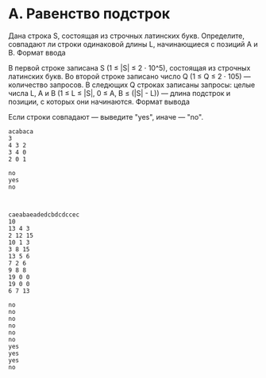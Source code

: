 # A. Равенство подстрок

Дана строка S, состоящая из строчных латинских букв.
Определите, совпадают ли строки одинаковой длины L, начинающиеся с позиций A и B.
Формат ввода

В первой строке записана S (1 ≤ |S| ≤ 2 ⋅ 10^5), состоящая из строчных латинских букв.
Во второй строке записано число Q (1 ≤ Q ≤ 2 ⋅ 105) — количество запросов.
В следющих Q строках записаны запросы: целые числа L, A и B (1 ≤ L ≤ |S|, 0 ≤ A, B ≤ (|S| - L)) — длина подстрок и позиции, с которых они начинаются.
Формат вывода

Если строки совпадают — выведите "yes", иначе — "no".

```text
acabaca
3
4 3 2
3 4 0
2 0 1

no
yes
no



caeabaeadedcbdcdccec
10
13 4 3
2 12 15
10 1 3
3 8 15
13 5 6
7 2 6
9 8 8
19 0 0
19 0 0
6 7 13

no
no
no
no
no
no
yes
yes
yes
no

```